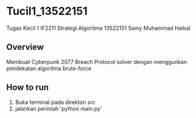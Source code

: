 # Tucil1_13522151
Tugas Kecil 1 IF2211 Strategi Algoritma 13522151 Samy Muhammad Haikal
## Overview
Membuat Cyberpunk 2077 Breach Protocol solver dengan menggunkan pendekatan algoritma brute-force
    
## How to run
1. Buka terminal pada direktori src
2. jalankan perintah 'python main.py'
